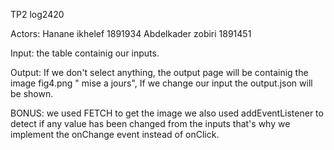 TP2 log2420

Actors: 
       Hanane ikhelef 1891934
       Abdelkader zobiri 1891451       


Input: the table containig our inputs.

Output: If we don't select anything, the output page will be containig the image fig4.png " mise a jours",
        If we change our input the output.json will be shown. 

BONUS: we used FETCH to get the image 
       we also used addEventListener to detect if any value has been changed from the inputs that's why we implement the onChange event instead of onClick.





